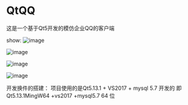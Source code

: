 # QtQQ
这是一个基于Qt5开发的模仿企业QQ的客户端

show:
![image](https://github.com/TomShaoquan/QtQQ/blob/master/image/QtQQ1.png)

![image](https://github.com/TomShaoquan/QtQQ/blob/master/image/QtQQ2.png)

![image](https://github.com/TomShaoquan/QtQQ/blob/master/image/QtQQ3.png)

![image](https://github.com/TomShaoquan/QtQQ/blob/master/image/QtQQ4.png)

开发换件的搭建：
项目使用的是Qt5.13.1 + VS2017 + mysql 5.7 开发的
即 Qt5.13.1MingW64 +vs2017 +mysql5.7 64 位

